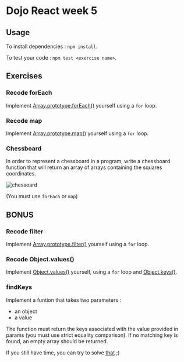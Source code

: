 # Dojo React week 5

## Usage

To install dependencies : `npm install`.

To test your code : `npm test <exercise name>`.

## Exercises

### Recode forEach

Implement [Array.prototype.forEach()](https://developer.mozilla.org/en-US/docs/Web/JavaScript/Reference/Global_Objects/Array/forEach) yourself using a `for` loop.

### Recode map

Implement [Array.prototype.map()](https://developer.mozilla.org/en-US/docs/Web/JavaScript/Reference/Global_Objects/Array/map) yourself using a `for` loop.

### Chessboard

In order to represent a chessboard in a program, write a chessboard function that will return an array of arrays containing the squares coordinates.

![chessoard](https://www.chess-poster.com/english/learn_chess/notation/images/coordinates_2.gif)

(You must use `forEach` or `map`)

## BONUS

### Recode filter

Implement [Array.prototype.filter()](https://developer.mozilla.org/en-US/docs/Web/JavaScript/Reference/Global_Objects/Array/filter) yourself using a `for` loop.

### Recode Object.values()

Implement [Object.values()](https://developer.mozilla.org/en-US/docs/Web/JavaScript/Reference/Global_objects/Object/values) yourself, using a `for` loop and [Object.keys()](https://developer.mozilla.org/en-US/docs/Web/JavaScript/Reference/Global_Objects/Object/keys).

### findKeys

Implement a funtion that takes two parameters : 
- an object
- a value

The function must return the keys associated with the value provided in params (you must use strict equality comparison). If no matching key is found, an empty array should be returned.

If you still have time, you can try to solve [that](https://questionsacm.isograd.com/codecontest/pdf/237_YaHourtsCOLOre_en.pdf) ;)
